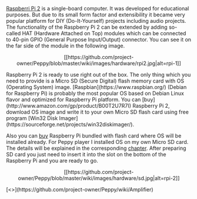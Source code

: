 [Raspberri Pi 2](https://www.raspberrypi.org/) is a single-board computer. It was developed for educational purposes. But due to its small form factor and extensibility it became very popular platform for DIY (Do-It-Yourself) projects including audio projects. The functionality of the Raspberry Pi 2 can be extended by adding so-called HAT (Hardware Attached on Top) modules which can be connected to 40-pin GPIO (General Purpose Input/Output) connector. You can see it on the far side of the module in the following image.
<p align="center">
[[https://github.com/project-owner/Peppy/blob/master/wiki/images/hardware/rpi2.jpg|alt=rpi-1]]
</p>
Raspberry Pi 2 is ready to use right out of the box. The only thing which you need to provide is a Micro SD (Secure Digital) flash memory card with OS (Operating System) image. [Raspbian](https://www.raspbian.org/) (Debian for Raspberry Pi) is probably the most popular OS based on Debian Linux flavor and optimized for Raspberry Pi platform. You can [buy](http://www.amazon.com/gp/product/B00T2U7R7I) Raspberry Pi 2, download OS image and write it to your own Micro SD flash card using free program [Win32 Disk Imager](https://sourceforge.net/projects/win32diskimager/). 

Also you can [buy](http://www.amazon.com/gp/product/B01A5R8GQW) Raspberry Pi bundled with flash card where OS will be installed already. For Peppy player I installed OS on my own Micro SD card. The details will be explained in the corresponding [chapter](https://github.com/project-owner/Peppy/wiki/Raspbian). After preparing SD card you just need to insert it into the slot on the bottom of the Raspberry Pi and you are ready to go.
<p align="center">
[[https://github.com/project-owner/Peppy/blob/master/wiki/images/hardware/sd.jpg|alt=rpi-2]]
</p>
[<<Previous](https://github.com/project-owner/Peppy/wiki/Hardware) | [Next>>](https://github.com/project-owner/Peppy/wiki/Amplifier)